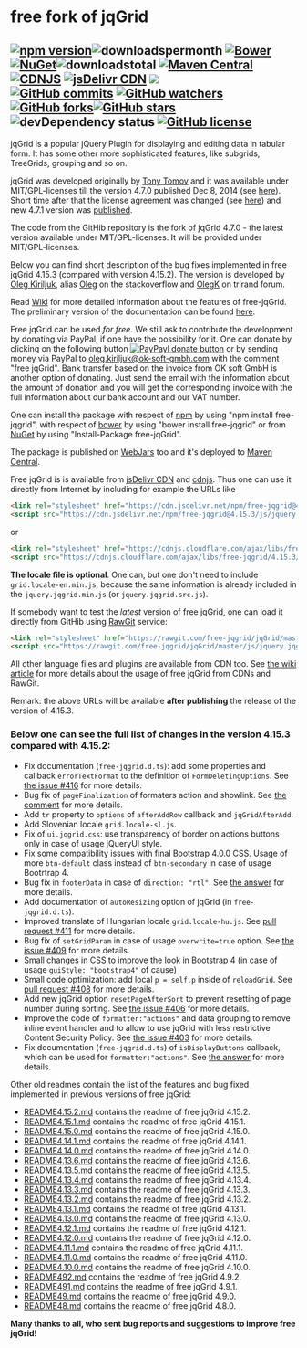 # free fork of jqGrid
[![npm version](https://img.shields.io/npm/v/free-jqgrid.svg?style=flat)](https://www.npmjs.com/package/free-jqgrid)![downloadspermonth](https://img.shields.io/npm/dm/free-jqgrid.svg?style=flat-square)&nbsp;[![Bower](https://img.shields.io/bower/v/free-jqgrid.svg?style=flat-square)](http://bower.io/search/?q=free-jqgrid)&nbsp;[![NuGet](https://img.shields.io/nuget/v/free-jqgrid.svg?style=flat-square)](https://www.nuget.org/packages/free-jqGrid/)![downloadstotal](https://img.shields.io/nuget/dt/free-jqgrid.svg?style=flat-square)&nbsp;[![Maven Central](https://img.shields.io/maven-central/v/org.webjars.npm/free-jqgrid.svg?style=flat-square)](http://search.maven.org/#search%7Cga%7C1%7Cfree-jqgrid)<br>[![CDNJS](https://img.shields.io/cdnjs/v/free-jqgrid.svg)](https://cdnjs.com/libraries/free-jqgrid/)&nbsp;[![jsDelivr CDN](https://img.shields.io/badge/jsDelivr%20CDN-v4.15.3-blue.svg)](https://www.jsdelivr.com/projects/free-jqgrid) [![](https://data.jsdelivr.com/v1/package/npm/free-jqgrid/badge?style=rounded)](https://www.jsdelivr.com/package/npm/free-jqgrid)&nbsp;<br>[![GitHub commits](https://img.shields.io/github/commits-since/free-jqgrid/jqgrid/v4.7.0.svg)](https://github.com/free-jqgrid/jqGrid/compare/v4.7.0...master)&nbsp;[![GitHub watchers](https://img.shields.io/github/watchers/free-jqgrid/jqGrid.svg)](https://github.com/free-jqgrid/jqGrid/watchers)[![GitHub forks](https://img.shields.io/github/forks/free-jqgrid/jqGrid.svg)](https://github.com/free-jqgrid/jqGrid/network)[![GitHub stars](https://img.shields.io/github/stars/free-jqgrid/jqGrid.svg)](https://github.com/free-jqgrid/jqGrid/stargazers)&nbsp;![devDependency status](https://david-dm.org/free-jqgrid/jqgrid/dev-status.svg)&nbsp;[![GitHub license](https://img.shields.io/badge/license-MIT%20or%20GNU%20GPLv2-blue.svg)](https://github.com/free-jqgrid/jqGrid/blob/master/LICENSE.md)
---
jqGrid is a popular jQuery Plugin for displaying and editing data in tabular form. It has some other more sophisticated features, like subgrids, TreeGrids, grouping and so on.

jqGrid was developed originally by [Tony Tomov](https://github.com/tonytomov) and it was available under MIT/GPL-licenses till the version 4.7.0 published Dec 8, 2014 (see [here](https://github.com/tonytomov/jqGrid/tree/v4.7.0)). Short time after that the license agreement was changed (see <a href="https://github.com/tonytomov/jqGrid/commit/1b2cb55c93ee8b279f15a3faf5a2f82a98da3b4c">here</a>) and new 4.7.1 version was <a href="https://github.com/tonytomov/jqGrid/tree/v4.7.1">published</a>.

The code from the GitHib repository is the fork of jqGrid 4.7.0 - the latest version available under MIT/GPL-licenses. It will be provided under MIT/GPL-licenses.

Below you can find short description of the bug fixes implemented in free jqGrid 4.15.3 (compared with version 4.15.2). The version is developed by [Oleg Kiriljuk](https://github.com/OlegKi), alias [Oleg](https://stackoverflow.com/users/315935/oleg) on the stackoverflow and [OlegK](http://www.trirand.com/blog/?page_id=393) on trirand forum.

Read [Wiki](https://github.com/free-jqgrid/jqGrid/wiki) for more detailed information about the features of free-jqGrid. The preliminary version of the documentation can be found [here](https://free-jqgrid.github.io/).

Free jqGrid can be used *for free*. We still ask to contribute the development by donating via PayPal, if one have the possibility for it. One can donate by clicking on the following button [![PayPayl donate button](https://www.paypalobjects.com/webstatic/en_US/btn/btn_donate_pp_142x27.png)](https://www.paypal.com/cgi-bin/webscr?cmd=_s-xclick&hosted_button_id=JGTCBLQM2BYHG "Donate once-off to free jqGrid project using PayPal") or by sending money via PayPal to oleg.kiriljuk@ok-soft-gmbh.com with the comment "free jqGrid". Bank transfer based on the invoice from OK soft GmbH is another option of donating. Just send the email with the information about the amount of donation and you will get the corresponding invoice with the full information about our bank account and our VAT number.

One can install the package with respect of [npm](https://www.npmjs.com/package/free-jqgrid) by using "npm install free-jqgrid", with respect of [bower](https://bower.io/search/?q=free-jqgrid) by using "bower install free-jqgrid" or from [NuGet](https://www.nuget.org/packages/free-jqGrid) by using "Install-Package free-jqGrid".

The package is published on [WebJars](http://www.webjars.org/) too and it's deployed to [Maven Central](https://search.maven.org/#search%7Cga%7C1%7Cfree-jqgrid).

Free jqGrid is is available from [jsDelivr CDN](https://www.jsdelivr.com/projects/free-jqgrid) and [cdnjs](https://cdnjs.com/libraries/free-jqgrid). Thus one can use it directly from Internet by including for example the URLs like
```html
<link rel="stylesheet" href="https://cdn.jsdelivr.net/npm/free-jqgrid@4.15.3/css/ui.jqgrid.min.css">
<script src="https://cdn.jsdelivr.net/npm/free-jqgrid@4.15.3/js/jquery.jqgrid.min.js"></script>
```
or
```html
<link rel="stylesheet" href="https://cdnjs.cloudflare.com/ajax/libs/free-jqgrid/4.15.3/css/ui.jqgrid.min.css">
<script src="https://cdnjs.cloudflare.com/ajax/libs/free-jqgrid/4.15.3/jquery.jqgrid.min.js"></script>
```
**The locale file is optional**. One can, but one don't need to include `grid.locale-en.min.js`, because the same information is already included in the `jquery.jqgrid.min.js` (or `jquery.jqgrid.src.js`).

If somebody want to test the *latest* version of free jqGrid, one can load it directly from GitHib using [RawGit](https://rawgit.com/) service:
```html
<link rel="stylesheet" href="https://rawgit.com/free-jqgrid/jqGrid/master/css/ui.jqgrid.css">
<script src="https://rawgit.com/free-jqgrid/jqGrid/master/js/jquery.jqgrid.src.js"></script>
```
All other language files and plugins are available from CDN too. See [the wiki article](https://github.com/free-jqgrid/jqGrid/wiki/Access-free-jqGrid-from-different-CDNs) for more details about the usage of free jqGrid from CDNs and RawGit.

Remark: the above URLs will be available **after publishing** the release of the version of 4.15.3.

### Below one can see the full list of changes in the version 4.15.3 compared with 4.15.2:

* Fix documentation (`free-jqgrid.d.ts`): add some properties and callback `errorTextFormat` to the definition of `FormDeletingOptions`. See [the issue #416](https://github.com/free-jqgrid/jqGrid/issues/416) for more details.
* Bug fix of `pageFinalization` of formaters action and showlink. See [the comment](https://stackoverflow.com/questions/48186526/cant-get-result-from-total-footerdata-in-jqgrid/48195281#comment-83788072) for more details.
* Add `tr` property to `options` of `afterAddRow` callback and `jqGridAfterAdd`.
* Add Slovenian locale `grid.locale-sl.js`.
* Fix of `ui.jqgrid.css`: use transparency of border on actions buttons only in case of usage jQueryUI style.
* Fix some compatibility issues with final Bootstrap 4.0.0 CSS. Usage of more `btn-default` class instead of `btn-secondary` in case of usage Bootrtrap 4.
* Bug fix in `footerData` in case of `direction: "rtl"`. See [the answer](https://stackoverflow.com/a/48195281/315935) for more details.
* Add documentation of `autoResizing` option of jqGrid (in `free-jqgrid.d.ts`).
* Improved translate of Hungarian locale `grid.locale-hu.js`. See [pull request #411](https://github.com/free-jqgrid/jqGrid/pull/411) for more details.
* Bug fix of `setGridParam` in case of usage `overwrite=true` option. See [the issue #409](https://github.com/free-jqgrid/jqGrid/issues/409) for more details.
* Small changes in CSS to improve the look in Bootstrap 4 (in case of usage `guiStyle: "bootstrap4"` of cause)
* Small code optimization: add local `p = self.p` inside of `reloadGrid`. See [pull request #408](https://github.com/free-jqgrid/jqGrid/pull/408) for more details.
* Add new jqGrid option `resetPageAfterSort` to prevent resetting of page number during sorting. See [the issue #406](https://github.com/free-jqgrid/jqGrid/issues/406) for more details.
* Improve the code of `formatter:"actions"` and data grouping to remove inline event handler and to allow to use jqGrid with less restrictive Content Security Policy. See [the issue #403](https://github.com/free-jqgrid/jqGrid/issues/403) for more details.
* Fix documentation (`free-jqgrid.d.ts`) of `isDisplayButtons` callback, which can be used for `formatter:"actions"`. See [the answer](https://stackoverflow.com/a/29735149/315935) for more details.

Other old readmes contain the list of the features and bug fixed implemented in previous versions of free jqGrid:

* [README4.15.2.md](https://github.com/free-jqgrid/jqGrid/blob/master/README4.15.2.md) contains the readme of free jqGrid 4.15.2.
* [README4.15.1.md](https://github.com/free-jqgrid/jqGrid/blob/master/README4.15.1.md) contains the readme of free jqGrid 4.15.1.
* [README4.15.0.md](https://github.com/free-jqgrid/jqGrid/blob/master/README4.15.0.md) contains the readme of free jqGrid 4.15.0.
* [README4.14.1.md](https://github.com/free-jqgrid/jqGrid/blob/master/README4.14.1.md) contains the readme of free jqGrid 4.14.1.
* [README4.14.0.md](https://github.com/free-jqgrid/jqGrid/blob/master/README4.14.0.md) contains the readme of free jqGrid 4.14.0.
* [README4.13.6.md](https://github.com/free-jqgrid/jqGrid/blob/master/README4.13.6.md) contains the readme of free jqGrid 4.13.6.
* [README4.13.5.md](https://github.com/free-jqgrid/jqGrid/blob/master/README4.13.5.md) contains the readme of free jqGrid 4.13.5.
* [README4.13.4.md](https://github.com/free-jqgrid/jqGrid/blob/master/README4.13.4.md) contains the readme of free jqGrid 4.13.4.
* [README4.13.3.md](https://github.com/free-jqgrid/jqGrid/blob/master/README4.13.3.md) contains the readme of free jqGrid 4.13.3.
* [README4.13.2.md](https://github.com/free-jqgrid/jqGrid/blob/master/README4.13.2.md) contains the readme of free jqGrid 4.13.2.
* [README4.13.1.md](https://github.com/free-jqgrid/jqGrid/blob/master/README4.13.1.md) contains the readme of free jqGrid 4.13.1.
* [README4.13.0.md](https://github.com/free-jqgrid/jqGrid/blob/master/README4.13.0.md) contains the readme of free jqGrid 4.13.0.
* [README4.12.1.md](https://github.com/free-jqgrid/jqGrid/blob/master/README4.12.1.md) contains the readme of free jqGrid 4.12.1.
* [README4.12.0.md](https://github.com/free-jqgrid/jqGrid/blob/master/README4.12.0.md) contains the readme of free jqGrid 4.12.0.
* [README4.11.1.md](https://github.com/free-jqgrid/jqGrid/blob/master/README4.11.1.md) contains the readme of free jqGrid 4.11.1.
* [README4.11.0.md](https://github.com/free-jqgrid/jqGrid/blob/master/README4.11.0.md) contains the readme of free jqGrid 4.11.0.
* [README4.10.0.md](https://github.com/free-jqgrid/jqGrid/blob/master/README4.10.0.md) contains the readme of free jqGrid 4.10.0.
* [README492.md](https://github.com/free-jqgrid/jqGrid/blob/master/README492.md) contains the readme of free jqGrid 4.9.2.
* [README491.md](https://github.com/free-jqgrid/jqGrid/blob/master/README491.md) contains the readme of free jqGrid 4.9.1.
* [README49.md](https://github.com/free-jqgrid/jqGrid/blob/master/README49.md) contains the readme of free jqGrid 4.9.0.
* [README48.md](https://github.com/free-jqgrid/jqGrid/blob/master/README48.md) contains the readme of free jqGrid 4.8.0.

**Many thanks to all, who sent bug reports and suggestions to improve free jqGrid!**
